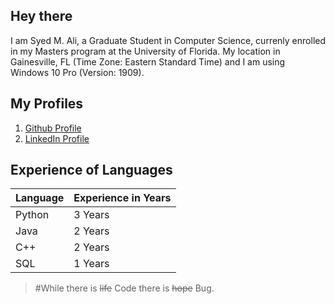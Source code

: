## Hey there
I am Syed M. Ali, a Graduate Student in Computer Science, currenly enrolled in my Masters program at the University of Florida.
My location in Gainesville, FL (Time Zone: Eastern Standard Time) and I am using Windows 10 Pro (Version: 1909).

## My Profiles
1. [Github Profile](https://github.com/ali18997)
2. [LinkedIn Profile](https://www.linkedin.com/in/syed-m-ali-3b1b0262/)

## Experience of Languages
Language | Experience in Years
--- | ---
Python | 3 Years
Java | 2 Years
C++ | 2 Years
SQL | 1 Years



 
>#While there is ~~life~~ Code there is ~~hope~~ Bug.
